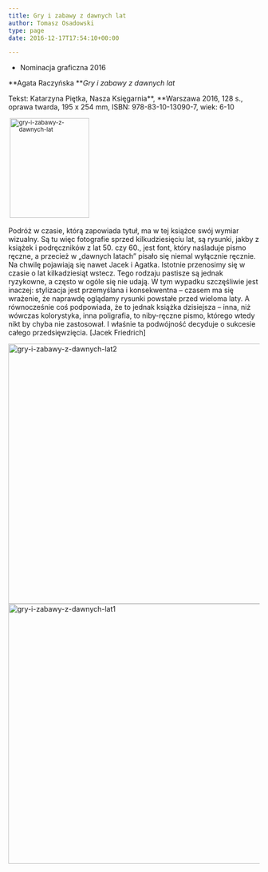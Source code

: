 ```yaml
---
title: Gry i zabawy z dawnych lat
author: Tomasz Osadowski
type: page
date: 2016-12-17T17:54:10+00:00

---
```

  * Nominacja graficzna 2016

**Agata Raczyńska **_Gry i zabawy z dawnych lat_

Tekst: Katarzyna Piętka, Nasza Księgarnia**, **Warszawa 2016, 128 s., oprawa twarda, 195 x 254 mm, ISBN: 978-83-10-13090-7, wiek: 6-10

<sub> <img class="alignnone size-medium wp-image-3912" src="http://www.ibby.pl/wp-content/uploads/2016/12/gry-i-zabawy-z-dawnych-lat-159x200.jpg" alt="gry-i-zabawy-z-dawnych-lat" width="159" height="200" srcset="http://www.ibby.pl/wp-content/uploads/2016/12/gry-i-zabawy-z-dawnych-lat-159x200.jpg 159w, http://www.ibby.pl/wp-content/uploads/2016/12/gry-i-zabawy-z-dawnych-lat-80x100.jpg 80w, http://www.ibby.pl/wp-content/uploads/2016/12/gry-i-zabawy-z-dawnych-lat.jpg 223w" sizes="(max-width: 159px) 100vw, 159px" /></sub>

Podróż w czasie, którą zapowiada tytuł, ma w tej książce swój wymiar wizualny. Są tu więc fotografie sprzed kilkudziesięciu lat, są rysunki, jakby z książek i podręczników z lat 50. czy 60., jest font, który naśladuje pismo ręczne, a przecież w „dawnych latach” pisało się niemal wyłącznie ręcznie. Na chwilę pojawiają się nawet Jacek i Agatka. Istotnie przenosimy się w czasie o lat kilkadziesiąt wstecz. Tego rodzaju pastisze są jednak ryzykowne, a często w ogóle się nie udają. W tym wypadku szczęśliwie jest inaczej: stylizacja jest przemyślana i konsekwentna – czasem ma się wrażenie, że naprawdę oglądamy rysunki powstałe przed wieloma laty. A równocześnie coś podpowiada, że to jednak książka dzisiejsza – inna, niż wówczas kolorystyka, inna poligrafia, to niby-ręczne pismo, którego wtedy nikt by chyba nie zastosował. I właśnie ta podwójność decyduje o sukcesie całego przedsięwzięcia. [Jacek Friedrich]

 <img class="alignnone wp-image-3914 size-large" src="http://www.ibby.pl/wp-content/uploads/2016/12/gry-i-zabawy-z-dawnych-lat2-800x521.jpg" alt="gry-i-zabawy-z-dawnych-lat2" width="800" height="521" srcset="http://www.ibby.pl/wp-content/uploads/2016/12/gry-i-zabawy-z-dawnych-lat2-800x521.jpg 800w, http://www.ibby.pl/wp-content/uploads/2016/12/gry-i-zabawy-z-dawnych-lat2-150x98.jpg 150w, http://www.ibby.pl/wp-content/uploads/2016/12/gry-i-zabawy-z-dawnych-lat2-300x195.jpg 300w, http://www.ibby.pl/wp-content/uploads/2016/12/gry-i-zabawy-z-dawnych-lat2-768x500.jpg 768w, http://www.ibby.pl/wp-content/uploads/2016/12/gry-i-zabawy-z-dawnych-lat2.jpg 1106w" sizes="(max-width: 800px) 100vw, 800px" /><img class="alignnone wp-image-3913 size-large" src="http://www.ibby.pl/wp-content/uploads/2016/12/gry-i-zabawy-z-dawnych-lat1-800x521.jpg" alt="gry-i-zabawy-z-dawnych-lat1" width="800" height="521" srcset="http://www.ibby.pl/wp-content/uploads/2016/12/gry-i-zabawy-z-dawnych-lat1-800x521.jpg 800w, http://www.ibby.pl/wp-content/uploads/2016/12/gry-i-zabawy-z-dawnych-lat1-150x98.jpg 150w, http://www.ibby.pl/wp-content/uploads/2016/12/gry-i-zabawy-z-dawnych-lat1-300x195.jpg 300w, http://www.ibby.pl/wp-content/uploads/2016/12/gry-i-zabawy-z-dawnych-lat1-768x500.jpg 768w, http://www.ibby.pl/wp-content/uploads/2016/12/gry-i-zabawy-z-dawnych-lat1.jpg 1106w" sizes="(max-width: 800px) 100vw, 800px" />

&nbsp;